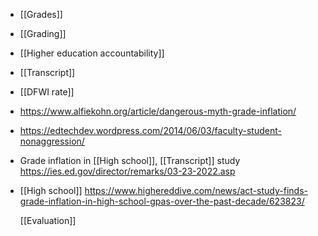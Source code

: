 - [[Grades]]
- [[Grading]]
- [[Higher education accountability]]
- [[Transcript]]
- [[DFWI rate]]
- https://www.alfiekohn.org/article/dangerous-myth-grade-inflation/
- https://edtechdev.wordpress.com/2014/06/03/faculty-student-nonaggression/
- Grade inflation in [[High school]],
  [[Transcript]] study
  https://ies.ed.gov/director/remarks/03-23-2022.asp
- [[High school]]
  https://www.highereddive.com/news/act-study-finds-grade-inflation-in-high-school-gpas-over-the-past-decade/623823/
  
  [[Evaluation]]